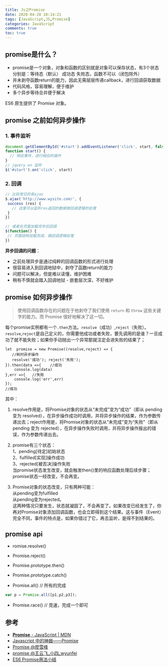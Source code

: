 ```yaml
---
title: Js之Promise
date: 2020-04-28 10:14:21
tags: [JavaScript,JS,Promise]
categories: JavaScript
comments: true
toc: true
---
```


## promise是什么？

- promise是一个对象，对象和函数的区别就是对象可以保存状态，有3个状态分别是：等待态（默认） 成功态 失败态，函数不可以（闭包除外）
- 并未剥夺函数return的能力，因此无需层层传递callback，进行回调获取数据
- 代码风格，容易理解，便于维护
- 多个异步等待合并便于解决

ES6 原生提供了 Promise 对象。

<!-- more -->

## promise 之前如何异步操作

### 1. 事件监听

``` js
document.getElementById('#start').addEventListener('click', start, false);
function start() {
  // 响应事件，进行相应的操作
}
// jquery on 监听
$('#start').on('click', start)
```

### 2. 回调

``` js
// 比较常见的有ajax
$.ajax('http://www.wysite.com/', {
 success (res) {
   // 这里可以监听res返回的数据做回调逻辑的处理
 }
})

// 或者在页面加载完毕后回调
$(function() {
 // 页面结构加载完成，做回调逻辑处理
})
```

**异步回调的问题**：

- 之前处理异步是通过纯粹的回调函数的形式进行处理
- 很容易进入到回调地狱中，剥夺了函数return的能力
- 问题可以解决，但是难以读懂，维护困难
- 稍有不慎就会踏入回调地狱 - 嵌套层次深，不好维护



## promise 如何异步操作

> 使用回调函数存在的问题在于他剥夺了我们使用 `return` 和 `throw` 这些关键字的能力。而 Promise 很好地解决了这一切。

每个promise实例都有一个`.then`方法。`resolve`（成功）,`reject`（失败）。
`resolve`,`reject`是自己定义的，你需要他成功或者失败，要先调用的是谁？一旦成功了就不能失败；如果你手动抛出一个异常那就注定会进失败的结果了；

``` JS
let  promise = new Promise((resolve,reject) => {
   //耗时异步操作
   resolve('成功'); reject('失败');
}).then(data =>{    //成功
    console.log(data)
},err =>{   //失败
    console.log('err',err)
});
//成功
```

其中：

1. resolve作用是，将Promise对象的状态从“未完成”变为“成功”（即从 pending 变为 resolved），在异步操作成功时调用，并将异步操作的结果，作为参数传递出去；reject作用是，将Promise对象的状态从“未完成”变为“失败”（即从 pending 变为 rejected），在异步操作失败时调用，并将异步操作报出的错误，作为参数传递出去。

2. promise有三个状态：<br>   1、pending[待定]初始状态<br>   2、fulfilled[实现]操作成功<br>   3、rejected[被否决]操作失败<br>   当promise状态发生改变，就会触发then()里的响应函数处理后续步骤；<br>   promise状态一经改变，不会再变。

3. Promise对象的状态改变，只有两种可能：<br>   从pending变为fulfilled<br>   从pending变为rejected。<br>   这两种情况只要发生，状态就凝固了，不会再变了。如果改变已经发生了，你再对Promise对象添加回调函数，也会立即得到这个结果。这与事件（Event）完全不同，事件的特点是，如果你错过了它，再去监听，是得不到结果的。

## promise api

- romise.resolve()

- Promise.reject()

- Promise.prototype.then()

- Promise.prototype.catch()

- Promise.all() // 所有的完成

``` js
var p = Promise.all([p1,p2,p3]);
```
- Promise.race() // 竞速，完成一个即可



## 参考

- [**Promise** - JavaScript | MDN](https://developer.mozilla.org/en-US/docs/Web/JavaScript/Reference/Global_Objects/Promise)
- [Javascript 中的神器——Promise](https://www.jianshu.com/p/063f7e490e9a)
- [Promise @廖雪峰](https://www.liaoxuefeng.com/wiki/1022910821149312/1023024413276544)
- [promise @王云飞_小四_wyunfei](https://www.jianshu.com/p/1b63a13c2701)
- [ES6 Promise用法小结](https://blog.csdn.net/qq_34645412/article/details/81170576)